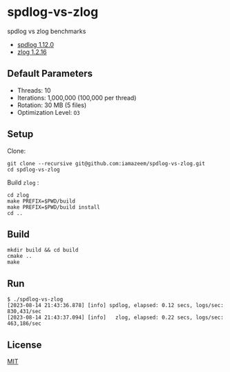 # spdlog-vs-zlog

spdlog vs zlog benchmarks

- [spdlog 1.12.0](https://github.com/gabime/spdlog/releases/tag/v1.12.0)
- [zlog 1.2.16](https://github.com/HardySimpson/zlog/releases/tag/1.2.16)

## Default Parameters

- Threads: 10
- Iterations: 1,000,000 (100,000 per thread)
- Rotation: 30 MB (5 files)
- Optimization Level: `O3`

## Setup

Clone:

```shell
git clone --recursive git@github.com:iamazeem/spdlog-vs-zlog.git
cd spdlog-vs-zlog
```

Build `zlog` :

```shell
cd zlog
make PREFIX=$PWD/build
make PREFIX=$PWD/build install
cd ..
```

## Build

```shell
mkdir build && cd build
cmake ..
make
```

## Run

```shell
$ ./spdlog-vs-zlog
[2023-08-14 21:43:36.878] [info] spdlog, elapsed: 0.12 secs, logs/sec: 830,431/sec
[2023-08-14 21:43:37.094] [info]   zlog, elapsed: 0.22 secs, logs/sec: 463,186/sec
```

## License

[MIT](LICENSE)
